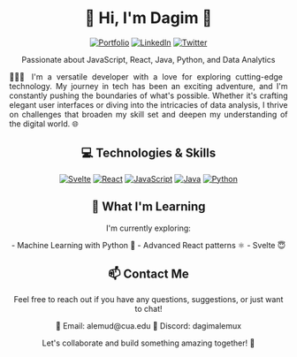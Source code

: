 <h1 align="center">👋 Hi, I'm Dagim 🚀</h1>

<p align="center">
  <a href="https://yourportfolio.com"><img src="https://img.shields.io/badge/Portfolio-Visit-ff69b4" alt="Portfolio"></a>
  <a href="https://www.linkedin.com/in/dagimalemux"><img src="https://img.shields.io/badge/LinkedIn-Connect-blue" alt="LinkedIn"></a>
  <a href="https://twitter.com/dagimalemux"><img src="https://img.shields.io/badge/Twitter-Follow-blue" alt="Twitter"></a>
</p>

<p align="center">Passionate about JavaScript, React, Java, Python, and Data Analytics</p>

<p align="justify" style="text-align:justify;">👨🏿‍💻
I'm a versatile developer with a love for exploring cutting-edge technology. My journey in tech has been an exciting adventure, and I'm constantly pushing the boundaries of what's possible. Whether it's crafting elegant user interfaces or diving into the intricacies of data analysis, I thrive on challenges that broaden my skill set and deepen my understanding of the digital world. 🌐</p>

<h2 align="center">💻 Technologies & Skills</h2>

<p align="center">
      <div align="center">
            <a href="https://yourportfolio.com"><img src="https://img.icons8.com/?size=128&id=Mm35TzLKahiF&format=png" alt="Svelte"></a>
             <a href="https://yourportfolio.com"><img src="https://img.icons8.com/?size=128&id=lVitPDXqQKP8&format=png" alt="React"></a>
            <a href="https://yourportfolio.com"><img src="https://img.icons8.com/?size=128&id=1ZSHk8m9bk4p&format=png" alt="JavaScript"></a>
            <a href="https://yourportfolio.com"><img src="https://img.icons8.com/?size=128&id=46630&format=png" alt="Java"></a>
            <a href="https://yourportfolio.com"><img src="https://img.icons8.com/?size=128&id=121464&format=png" alt="Python"></a>
     <div align="center">
</p>
<h2 align="center">🌱 What I'm Learning</h2>

<p align="center">I'm currently exploring:</p>

<p align="center">
  - Machine Learning with Python 🤖
  - Advanced React patterns ⚛️
  - Svelte 😇
</p>

<h2 align="center">📫 Contact Me</h2>

<p align="center">Feel free to reach out if you have any questions, suggestions, or just want to chat!</p>

<p align="center">
  📧 Email: alemud@cua.edu
  💬 Discord: dagimalemux
</p>

<p align="center">Let's collaborate and build something amazing together! 🚀</p>


